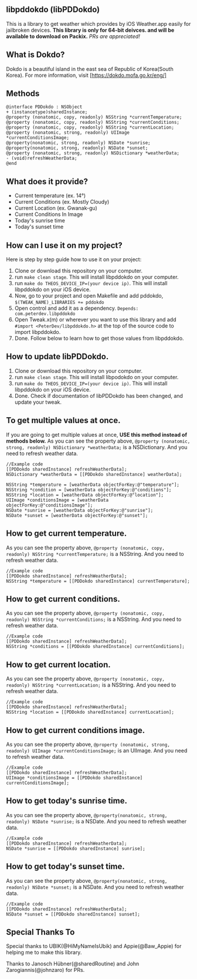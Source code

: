 ## libpddokdo (libPDDokdo)
This is a library to get weather which provides by iOS Weather.app easily for jailbroken devices.
**This library is only for 64-bit deivces. and will be available to download on Packix.**
*PRs are appreciated!*

## What is Dokdo?
Dokdo is a beautiful island in the east sea of Republic of Korea(South Korea).
For more information, visit [https://dokdo.mofa.go.kr/eng/]

## Methods
```objc
@interface PDDokdo : NSObject
+ (instancetype)sharedInstance;
@property (nonatomic, copy, readonly) NSString *currentTemperature;
@property (nonatomic, copy, readonly) NSString *currentConditions;
@property (nonatomic, copy, readonly) NSString *currentLocation;
@property (nonatomic, strong, readonly) UIImage *currentConditionsImage;
@property(nonatomic, strong, readonly) NSDate *sunrise;
@property(nonatomic, strong, readonly) NSDate *sunset;
@property (nonatomic, strong, readonly) NSDictionary *weatherData;
- (void)refreshWeatherData;
@end
```

## What does it provide?
- Current temperature (ex. 14°)
- Current Conditions (ex. Mostly Cloudy)
- Current Location (ex. Gwanak-gu)
- Current Conditions In Image
- Today's sunrise time
- Today's sunset time

## How can I use it on my project?
Here is step by step guide how to use it on your project:
1. Clone or download this repository on your computer.
2. run `make clean stage`. This will install libpddokdo on your computer.
3. run `make do THEOS_DEVICE_IP=(your device ip)`. This will install libpddokdo on your iOS device.
4. Now, go to your project and open Makefile and add pddokdo, `$(TWEAK_NAME)_LIBRARIES += pddokdo`
5. Open control and add it as a dependency. `Depends: com.peterdev.libpddokdo`
6. Open Tweak.x(m) or wherever you want to use this library and add `#import <PeterDev/libpddokdo.h>` at the top of the source code to import libpddokdo.
7. Done. Follow below to learn how to get those values from libpddokdo.

## How to update libPDDokdo.
1. Clone or download this repository on your computer.
2. run `make clean stage`. This will install libpodokdo on your computer.
3. run `make do THEOS_DEVICE_IP=(your device ip)`. This will install libpddokdo on your iOS device.
4. Done. Check if documentation of libPDDokdo has been changed, and update your tweak.

## To get multiple values at once.
If you are going to get multiple values at once, **USE this method instead of methods below.**
As you can see the property above, `@property (nonatomic, strong, readonly) NSDictionary *weatherData;` is a NSDictionary.
And you need to refresh weather data.
```objc
//Example code
[[PDDokdo sharedInstance] refreshWeatherData];
NSDictionary *weatherData = [[PDDokdo sharedInstance] weatherData];

NSString *temperature = [weatherData objectForKey:@"temperature"];
NSString *condition = [weatherData objectForKey:@"conditions"];
NSString *location = [weatherData objectForKey:@"location"];
UIImage *conditionsImage = [weatherData objectForKey:@"conditionsImage"];
NSDate *sunrise = [weatherData objectForKey:@"sunrise"];
NSDate *sunset = [weatherData objectForKey:@"sunset"];
```

## How to get current temperature.
As you can see the property above, `@property (nonatomic, copy, readonly) NSString *currentTemperature;` is a NSString.
And you need to refresh weather data.
```objc
//Example code
[[PDDokdo sharedInstance] refreshWeatherData];
NSString *temperature = [[PDDokdo sharedInstance] currentTemperature];
```

## How to get current conditions.
As you can see the property above, `@property (nonatomic, copy, readonly) NSString *currentConditions;` is a NSString.
And you need to refresh weather data.
```objc
//Example code
[[PDDokdo sharedInstance] refreshWeatherData];
NSString *conditions = [[PDDokdo sharedInstance] currentConditions];
```

## How to get current location.
As you can see the property above, `@property (nonatomic, copy, readonly) NSString *currentLocation;` is a NSString.
And you need to refresh weather data.
```objc
//Example code
[[PDDokdo sharedInstance] refreshWeatherData];
NSString *location = [[PDDokdo sharedInstance] currentLocation];
```

## How to get current conditions image.
As you can see the property above, `@property (nonatomic, strong, readonly) UIImage *currentConditionsImage;` is an UIImage.
And you need to refresh weather data.
```objc
//Example code
[[PDDokdo sharedInstance] refreshWeatherData];
UIImage *conditionsImage = [[PDDokdo sharedInstance] currentConditionsImage];
```

## How to get today's sunrise time.
As you can see the property above, `@property(nonatomic, strong, readonly) NSDate *sunrise;` is a NSDate.
And you need to refresh weather data.
```objc
//Example code
[[PDDokdo sharedInstance] refreshWeatherData];
NSDate *sunrise = [[PDDokdo sharedInstance] sunrise];
```

## How to get today's sunset time.
As you can see the property above, `@property(nonatomic, strong, readonly) NSDate *sunset;` is a NSDate.
And you need to refresh weather data.
```objc
//Example code
[[PDDokdo sharedInstance] refreshWeatherData];
NSDate *sunset = [[PDDokdo sharedInstance] sunset];
```


## Special Thanks To
Special thanks to UBIK(@HiMyNameIsUbik) and Appie(@Baw_Appie) for helping me to make this library.

Thanks to Janosch Hübner(@sharedRoutine) and John Zarogiannis(@johnzaro) for PRs.
